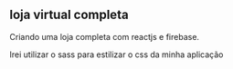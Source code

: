 ## loja virtual completa

Criando uma loja completa com reactjs e firebase. 

Irei utilizar o sass para estilizar o css da minha aplicação